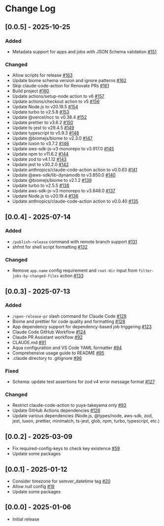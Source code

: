 # Change Log

## [0.0.5] - 2025-10-25

### Added

- Metadata support for apps and jobs with JSON Schema validation [#151](https://github.com/yuya-takeyama/monotonix/pull/151)

### Changed

- Allow scripts for release [#163](https://github.com/yuya-takeyama/monotonix/pull/163)
- Update biome schema version and ignore patterns [#162](https://github.com/yuya-takeyama/monotonix/pull/162)
- Skip claude-code-action for Renovate PRs [#161](https://github.com/yuya-takeyama/monotonix/pull/161)
- Build project [#160](https://github.com/yuya-takeyama/monotonix/pull/160)
- Update actions/setup-node action to v6 [#157](https://github.com/yuya-takeyama/monotonix/pull/157)
- Update actions/checkout action to v5 [#156](https://github.com/yuya-takeyama/monotonix/pull/156)
- Update Node.js to v20.19.5 [#154](https://github.com/yuya-takeyama/monotonix/pull/154)
- Update turbo to v2.5.8 [#153](https://github.com/yuya-takeyama/monotonix/pull/153)
- Update @vercel/ncc to v0.38.4 [#152](https://github.com/yuya-takeyama/monotonix/pull/152)
- Update prettier to v3.6.2 [#150](https://github.com/yuya-takeyama/monotonix/pull/150)
- Update ts-jest to v29.4.5 [#149](https://github.com/yuya-takeyama/monotonix/pull/149)
- Update typescript to v5.9.3 [#148](https://github.com/yuya-takeyama/monotonix/pull/148)
- Update @biomejs/biome to v2.3.0 [#147](https://github.com/yuya-takeyama/monotonix/pull/147)
- Update luxon to v3.7.2 [#146](https://github.com/yuya-takeyama/monotonix/pull/146)
- Update aws-sdk-js-v3 monorepo to v3.917.0 [#145](https://github.com/yuya-takeyama/monotonix/pull/145)
- Update npm to v11.6.2 [#144](https://github.com/yuya-takeyama/monotonix/pull/144)
- Update zod to v4.1.12 [#143](https://github.com/yuya-takeyama/monotonix/pull/143)
- Update jest to v30.2.0 [#142](https://github.com/yuya-takeyama/monotonix/pull/142)
- Update anthropics/claude-code-action action to v0.0.63 [#141](https://github.com/yuya-takeyama/monotonix/pull/141)
- Update @aws-sdk/lib-dynamodb to v3.850.0 [#140](https://github.com/yuya-takeyama/monotonix/pull/140)
- Update @biomejs/biome to v2.1.2 [#139](https://github.com/yuya-takeyama/monotonix/pull/139)
- Update turbo to v2.5.5 [#138](https://github.com/yuya-takeyama/monotonix/pull/138)
- Update aws-sdk-js-v3 monorepo to v3.848.0 [#137](https://github.com/yuya-takeyama/monotonix/pull/137)
- Update Node.js to v20.19.4 [#136](https://github.com/yuya-takeyama/monotonix/pull/136)
- Update anthropics/claude-code-action action to v0.0.40 [#135](https://github.com/yuya-takeyama/monotonix/pull/135)

## [0.0.4] - 2025-07-14

### Added

- `/publish-release` command with remote branch support [#131](https://github.com/yuya-takeyama/monotonix/pull/131)
- shfmt for shell script formatting [#132](https://github.com/yuya-takeyama/monotonix/pull/132)

### Changed

- Remove `app.name` config requirement and `root-dir` input from `filter-jobs-by-changed-files` action [#133](https://github.com/yuya-takeyama/monotonix/pull/133)

## [0.0.3] - 2025-07-13

### Added

- `/open-release-pr` slash command for Claude Code [#129](https://github.com/yuya-takeyama/monotonix/pull/129)
- Biome and prettier for code quality and formatting [#128](https://github.com/yuya-takeyama/monotonix/pull/128)
- App dependency support for dependency-based job triggering [#123](https://github.com/yuya-takeyama/monotonix/pull/123)
- Claude Code GitHub Workflow [#124](https://github.com/yuya-takeyama/monotonix/pull/124)
- Claude PR Assistant workflow [#92](https://github.com/yuya-takeyama/monotonix/pull/92)
- CLAUDE.md [#91](https://github.com/yuya-takeyama/monotonix/pull/91)
- Aqua configuration and VS Code YAML formatter [#94](https://github.com/yuya-takeyama/monotonix/pull/94)
- Comprehensive usage guide to README [#95](https://github.com/yuya-takeyama/monotonix/pull/95)
- .claude directory to .gitignore [#96](https://github.com/yuya-takeyama/monotonix/pull/96)

### Fixed

- Schema: update test assertions for zod v4 error message format [#127](https://github.com/yuya-takeyama/monotonix/pull/127)

### Changed

- Restrict claude-code-action to yuya-takeyama only [#93](https://github.com/yuya-takeyama/monotonix/pull/93)
- Update GitHub Actions dependencies [#126](https://github.com/yuya-takeyama/monotonix/pull/126)
- Update various dependencies (Node.js, @types/node, aws-sdk, zod, jest, luxon, prettier, minimatch, ts-jest, glob, npm, turbo, typescript, etc.)

## [0.0.2] - 2025-03-09

- Fix required-config-keys to check key existence [#59](https://github.com/yuya-takeyama/monotonix/pull/59)
- Update some packages

## [0.0.1] - 2025-01-12

- Consider timezone for semver_datetime tag [#20](https://github.com/yuya-takeyama/monotonix/pull/20)
- Allow null config [#19](https://github.com/yuya-takeyama/monotonix/pull/19)
- Update some packages

## [0.0.0] - 2025-01-06

- Initial release
